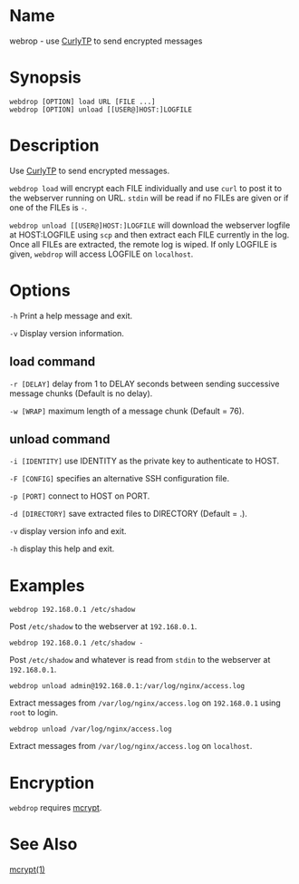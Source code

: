 # Name

webrop - use [CurlyTP](https://miscdotgeek.com/curlytp-every-web-server-is-a-dead-drop) to send encrypted messages

# Synopsis

```
webdrop [OPTION] load URL [FILE ...]
webdrop [OPTION] unload [[USER@]HOST:]LOGFILE
```

# Description

Use [CurlyTP](https://miscdotgeek.com/curlytp-every-web-server-is-a-dead-drop)
to send encrypted messages.

`webdrop load` will encrypt each FILE individually and use `curl` to post it to
the webserver running on URL. `stdin` will be read if no FILEs are given or if
one of the FILEs is `-`.

`webdrop unload [[USER@]HOST:]LOGFILE` will download the webserver logfile at
HOST:LOGFILE using `scp` and then extract each FILE currently in the log. Once
all FILEs are extracted, the remote log is wiped. If only LOGFILE is given,
`webdrop` will access LOGFILE on `localhost`.

# Options

`-h` Print a help message and exit.

`-v` Display version information.

## load command

`-r [DELAY]` delay from 1 to DELAY seconds between sending successive message
chunks (Default is no delay).

`-w [WRAP]` maximum length of a message chunk (Default = 76).

## unload command

`-i [IDENTITY]` use IDENTITY as the private key to authenticate to HOST.

`-F [CONFIG]` specifies an alternative SSH configuration file.

`-p [PORT]` connect to HOST on PORT.

`-d [DIRECTORY]` save extracted files to DIRECTORY (Default = .).

`-v` display version info and exit.

`-h` display this help and exit.

# Examples

`webdrop 192.168.0.1 /etc/shadow`

Post `/etc/shadow` to the webserver at `192.168.0.1`.

`webdrop 192.168.0.1 /etc/shadow -`

Post `/etc/shadow` and whatever is read from `stdin` to the webserver at
`192.168.0.1`.

`webdrop unload admin@192.168.0.1:/var/log/nginx/access.log`

Extract messages from `/var/log/nginx/access.log` on `192.168.0.1` using
`root` to login.

`webdrop unload /var/log/nginx/access.log`

Extract messages from `/var/log/nginx/access.log` on `localhost`.

# Encryption

`webdrop` requires [mcrypt](http://mcrypt.sourceforcge.net).

# See Also

[mcrypt(1)](http://mcrypt.sourceforge.net)

